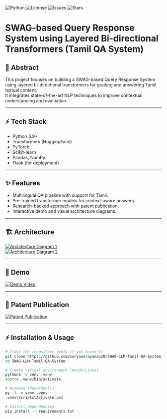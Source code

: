 ![Python](https://img.shields.io/badge/Python-3.9+-blue?logo=python)
![License](https://img.shields.io/badge/License-MIT-green)
![Issues](https://img.shields.io/github/issues/suryanarayanan20/SWAG-LLM-Tamil-QA-System)
![Stars](https://img.shields.io/github/stars/suryanarayanan20/SWAG-LLM-Tamil-QA-System)

# SWAG-based Query Response System using Layered Bi-directional Transformers (Tamil QA System)

## 📖 Abstract
This project focuses on building a SWAG-based Query Response System using layered bi-directional transformers for grading and answering Tamil textual content.  
It integrates state-of-the-art NLP techniques to improve contextual understanding and evaluation.

---

## ⚡ Tech Stack
- Python 3.9+
- Transformers (HuggingFace)
- PyTorch
- Scikit-learn
- Pandas, NumPy
- Flask (for deployment)

---

## ✨ Features
- Multilingual QA pipeline with support for Tamil.
- Pre-trained transformer models for context-aware answers.
- Research-backed approach with patent publication.
- Interactive demo and visual architecture diagrams.

---

## 🏗️ Architecture
[![Architecture Diagram 1](https://img.shields.io/badge/Architecture%201–View%20on%20Drive-blue?style=for-the-badge&logo=google-drive)](https://drive.google.com/file/d/1kPN-YbF-bT19FOGwxsJKGKaw5MdShzUf/view?usp=drive_link)  
[![Architecture Diagram 2](https://img.shields.io/badge/Architecture%202–View%20on%20Drive-blue?style=for-the-badge&logo=google-drive)](https://drive.google.com/file/d/10TSaNKWlw8r31FE3njhQvmz3NyI1w4xP/view?usp=drive_link)

---

## 🎥 Demo
[![Demo Video](https://img.shields.io/badge/Demo%20Video–View%20on%20Drive-red?style=for-the-badge&logo=google-drive)](https://drive.google.com/file/d/1G099bz2vhskxDhVxSvC8bQOJqq-TxRbH/view?usp=drive_link)

---

## 📑 Patent Publication
[![Patent Publication](https://img.shields.io/badge/Patent%20Publication–View%20on%20Drive-green?style=for-the-badge&logo=google-drive)](https://drive.google.com/file/d/1EuzM8frbSM9_psxXouDCEaNt1WkMV-kq/view?usp=drive_link)

---

## ⚡ Installation & Usage

```bash
# Clone the repository (only if you haven't)
git clone https://github.com/suryanarayanan20/SWAG-LLM-Tamil-QA-System.git
cd SWAG-LLM-Tamil-QA-System

# Create virtual environment (macOS/Linux)
python3 -m venv .venv
source .venv/bin/activate

# Windows (PowerShell)
py -3 -m venv .venv
.venv\Scripts\Activate.ps1

# Install dependencies
pip install -r requirements.txt
